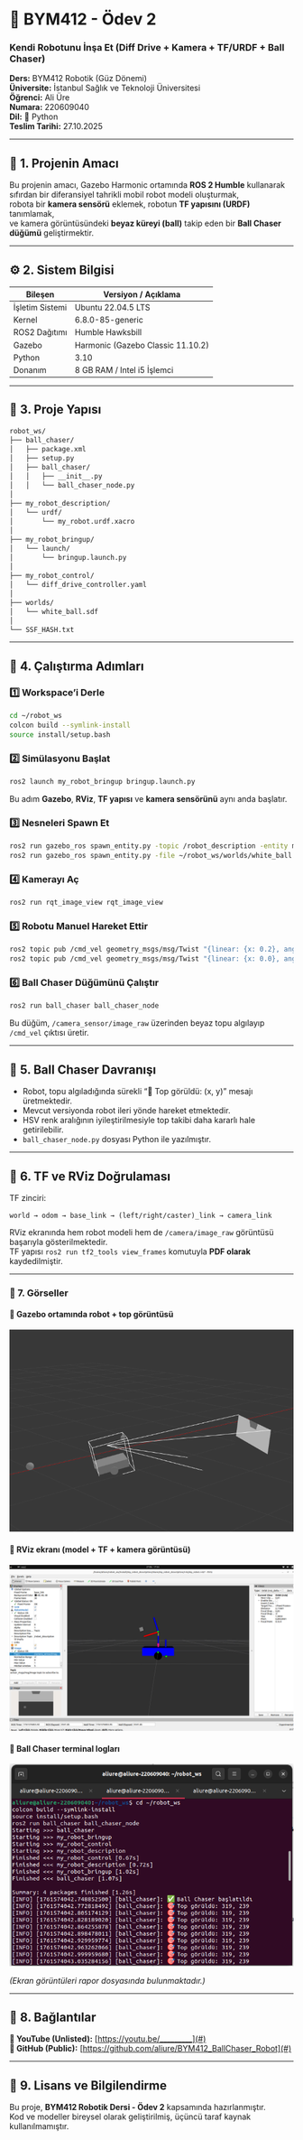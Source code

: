 # 🦾 BYM412 - Ödev 2  
### **Kendi Robotunu İnşa Et (Diff Drive + Kamera + TF/URDF + Ball Chaser)**  
**Ders:** BYM412 Robotik (Güz Dönemi)  
**Üniversite:** İstanbul Sağlık ve Teknoloji Üniversitesi  
**Öğrenci:** Ali Üre  
**Numara:** 220609040  
**Dil:** 🐍 Python  
**Teslim Tarihi:** 27.10.2025  

---

## 🎯 **1. Projenin Amacı**
Bu projenin amacı, Gazebo Harmonic ortamında **ROS 2 Humble** kullanarak sıfırdan bir diferansiyel tahrikli mobil robot modeli oluşturmak,  
robota bir **kamera sensörü** eklemek, robotun **TF yapısını (URDF)** tanımlamak,  
ve kamera görüntüsündeki **beyaz küreyi (ball)** takip eden bir **Ball Chaser düğümü** geliştirmektir.

---

## ⚙️ **2. Sistem Bilgisi**

| Bileşen | Versiyon / Açıklama |
|----------|----------------------|
| İşletim Sistemi | Ubuntu 22.04.5 LTS |
| Kernel | 6.8.0-85-generic |
| ROS2 Dağıtımı | Humble Hawksbill |
| Gazebo | Harmonic (Gazebo Classic 11.10.2) |
| Python | 3.10 |
| Donanım | 8 GB RAM / Intel i5 İşlemci |

---

## 🤖 **3. Proje Yapısı**

```
robot_ws/
├── ball_chaser/
│   ├── package.xml
│   ├── setup.py
│   ├── ball_chaser/
│   │   ├── __init__.py
│   │   └── ball_chaser_node.py
│
├── my_robot_description/
│   └── urdf/
│       └── my_robot.urdf.xacro
│
├── my_robot_bringup/
│   └── launch/
│       └── bringup.launch.py
│
├── my_robot_control/
│   └── diff_drive_controller.yaml
│
├── worlds/
│   └── white_ball.sdf
│
└── SSF_HASH.txt
```

---

## 🔩 **4. Çalıştırma Adımları**

### 1️⃣ Workspace’i Derle
```bash
cd ~/robot_ws
colcon build --symlink-install
source install/setup.bash
```

### 2️⃣ Simülasyonu Başlat
```bash
ros2 launch my_robot_bringup bringup.launch.py
```
Bu adım **Gazebo**, **RViz**, **TF yapısı** ve **kamera sensörünü** aynı anda başlatır.

### 3️⃣ Nesneleri Spawn Et
```bash
ros2 run gazebo_ros spawn_entity.py -topic /robot_description -entity my_robot -x 0 -y 0 -z 0.05
ros2 run gazebo_ros spawn_entity.py -file ~/robot_ws/worlds/white_ball.sdf -entity white_ball -x 1.0 -y 0.0 -z 0.05
```

### 4️⃣ Kamerayı Aç
```bash
ros2 run rqt_image_view rqt_image_view
```

### 5️⃣ Robotu Manuel Hareket Ettir
```bash
ros2 topic pub /cmd_vel geometry_msgs/msg/Twist "{linear: {x: 0.2}, angular: {z: 0.0}}" -r 10
ros2 topic pub /cmd_vel geometry_msgs/msg/Twist "{linear: {x: 0.0}, angular: {z: 0.0}}" -1
```

### 6️⃣ Ball Chaser Düğümünü Çalıştır
```bash
ros2 run ball_chaser ball_chaser_node
```
Bu düğüm, `/camera_sensor/image_raw` üzerinden beyaz topu algılayıp `/cmd_vel` çıktısı üretir.

---

## 🧠 **5. Ball Chaser Davranışı**
- Robot, topu algıladığında sürekli “🎯 Top görüldü: (x, y)” mesajı üretmektedir.  
- Mevcut versiyonda robot ileri yönde hareket etmektedir.  
- HSV renk aralığının iyileştirilmesiyle top takibi daha kararlı hale getirilebilir.  
- `ball_chaser_node.py` dosyası Python ile yazılmıştır.

---

## 🧭 **6. TF ve RViz Doğrulaması**
TF zinciri:  
```
world → odom → base_link → (left/right/caster)_link → camera_link
```
RViz ekranında hem robot modeli hem de `/camera/image_raw` görüntüsü başarıyla gösterilmektedir.  
TF yapısı `ros2 run tf2_tools view_frames` komutuyla **PDF olarak** kaydedilmiştir.

---

### 📸 7. Görseller

#### 🏀 Gazebo ortamında robot + top görüntüsü
![Gazebo ortamında robot ve top](images/Ekran%20Görüntüsü%20-%202025-10-27%2017-15-01.png)

#### 🧭 RViz ekranı (model + TF + kamera görüntüsü)
![RViz görüntüsü](images/Ekran%20Görüntüsü%20-%202025-10-27%2017-54-17.png)

#### 🧠 Ball Chaser terminal logları
![Ball Chaser terminal logları](images/Ekran%20Görüntüsü%20-%202025-10-27%2017-12-41.png)


*(Ekran görüntüleri rapor dosyasında bulunmaktadır.)*

---

## 🔗 **8. Bağlantılar**
**🎥 YouTube (Unlisted):** [https://youtu.be/_________](#)  
**💾 GitHub (Public):** [https://github.com/aliure/BYM412_BallChaser_Robot](#)

---

## 🧾 **9. Lisans ve Bilgilendirme**
Bu proje, **BYM412 Robotik Dersi - Ödev 2** kapsamında hazırlanmıştır.  
Kod ve modeller bireysel olarak geliştirilmiş, üçüncü taraf kaynak kullanılmamıştır.
